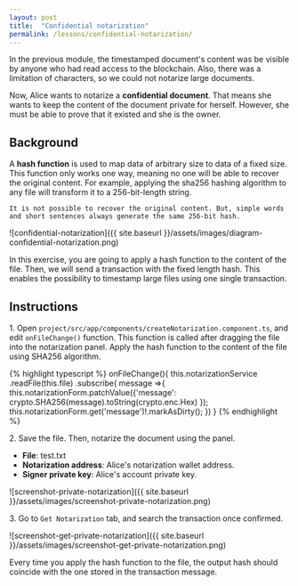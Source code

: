 ```yaml
---
layout: post
title:  "Confidential notarization"
permalink: /lessons/confidential-notarization/
---
```


In the previous module, the timestamped document's content was be visible by anyone who had read access to the blockchain. Also, there was a limitation of characters, so we could not notarize large documents.

Now, Alice wants to notarize a **confidential document**. That means she wants to keep the content of the document private for herself. However, she must be  able to prove that it existed and she is the owner.

## Background

A **hash function** is used to map data of arbitrary size to data of a fixed size. This function only works one way, meaning no one will be able to recover the original content. For example, applying the sha256 hashing algorithm to any file will transform it to a 256-bit-length string.

    It is not possible to recover the original content. But, simple words and short sentences always generate the same 256-bit hash.

![confidential-notarization]({{ site.baseurl }}/assets/images/diagram-confidential-notarization.png)

In this exercise, you are going to apply a hash function to the content of the file. Then, we will send a transaction with the fixed length hash. This enables the possibility to timestamp large files using one single transaction.

## Instructions

1\. Open `project/src/app/components/createNotarization.component.ts`, and edit ``onFileChange()`` function. This function is called after dragging the file into the notarization panel. Apply the hash function to the content of the file using SHA256 algorithm.

{% highlight typescript %}
  onFileChange(){
    this.notarizationService
      .readFile(this.file)
      .subscribe( message =>{
        this.notarizationForm.patchValue({'message': crypto.SHA256(message).toString(crypto.enc.Hex) });
        this.notarizationForm.get('message')!.markAsDirty();
      })
  }
{% endhighlight %}

2\. Save the file. Then, notarize the document using the panel.

* **File**: test.txt
* **Notarization address**: Alice's notarization wallet address.
* **Signer private key**:  Alice's account private key.

![screenshot-private-notarization]({{ site.baseurl }}/assets/images/screenshot-private-notarization.png)

3\. Go to ``Get Notarization`` tab, and search the transaction once confirmed. 

![screenshot-get-private-notarization]({{ site.baseurl }}/assets/images/screenshot-get-private-notarization.png)

Every time you apply the hash function to the file, the output hash should coincide with the one stored in the transaction message.
